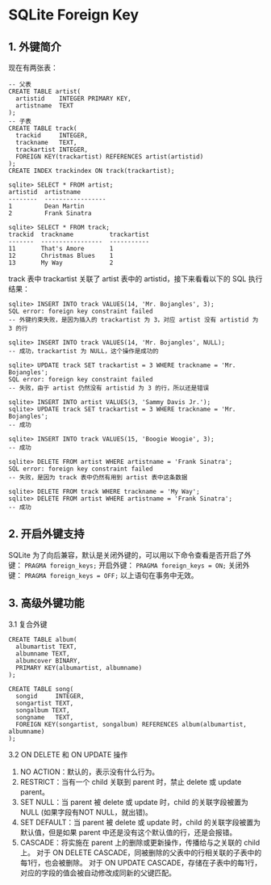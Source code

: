 # SQLite Foreign Key
## 1. 外键简介
现在有两张表：
```
-- 父表
CREATE TABLE artist(
  artistid    INTEGER PRIMARY KEY, 
  artistname  TEXT
);
-- 子表
CREATE TABLE track(
  trackid     INTEGER, 
  trackname   TEXT, 
  trackartist INTEGER,
  FOREIGN KEY(trackartist) REFERENCES artist(artistid)
);
CREATE INDEX trackindex ON track(trackartist);

sqlite> SELECT * FROM artist;
artistid  artistname       
--------  -----------------
1         Dean Martin      
2         Frank Sinatra    

sqlite> SELECT * FROM track;
trackid  trackname          trackartist
-------  -----------------  -----------
11       That's Amore       1  
12       Christmas Blues    1  
13       My Way             2  
```
track 表中 trackartist 关联了 artist 表中的 artistid，接下来看看以下的 SQL 执行结果：
```
sqlite> INSERT INTO track VALUES(14, 'Mr. Bojangles', 3);
SQL error: foreign key constraint failed
-- 外键约束失败，是因为插入的 trackartist 为 3，对应 artist 没有 artistid 为 3 的行

sqlite> INSERT INTO track VALUES(14, 'Mr. Bojangles', NULL);
-- 成功，trackartist 为 NULL，这个操作是成功的

sqlite> UPDATE track SET trackartist = 3 WHERE trackname = 'Mr. Bojangles';
SQL error: foreign key constraint failed
-- 失败，由于 artist 仍然没有 artistid 为 3 的行，所以还是错误

sqlite> INSERT INTO artist VALUES(3, 'Sammy Davis Jr.');
sqlite> UPDATE track SET trackartist = 3 WHERE trackname = 'Mr. Bojangles';
-- 成功

sqlite> INSERT INTO track VALUES(15, 'Boogie Woogie', 3);
-- 成功

sqlite> DELETE FROM artist WHERE artistname = 'Frank Sinatra';
SQL error: foreign key constraint failed
-- 失败，是因为 track 表中仍然有用到 artist 表中这条数据

sqlite> DELETE FROM track WHERE trackname = 'My Way';
sqlite> DELETE FROM artist WHERE artistname = 'Frank Sinatra';
-- 成功
```

## 2. 开启外键支持
SQLite 为了向后兼容，默认是关闭外键的，可以用以下命令查看是否开启了外键：
`PRAGMA foreign_keys;`
开启外键：
`PRAGMA foreign_keys = ON;`
关闭外键：
`PRAGMA foreign_keys = OFF;`
以上语句在事务中无效。

## 3. 高级外键功能
3.1 复合外键
```
CREATE TABLE album(
  albumartist TEXT,
  albumname TEXT,
  albumcover BINARY,
  PRIMARY KEY(albumartist, albumname)
);

CREATE TABLE song(
  songid     INTEGER,
  songartist TEXT,
  songalbum TEXT,
  songname   TEXT,
  FOREIGN KEY(songartist, songalbum) REFERENCES album(albumartist, albumname)
);
```

3.2 ON DELETE 和 ON UPDATE 操作
1. NO ACTION：默认的，表示没有什么行为。
2. RESTRICT：当有一个 child 关联到 parent 时，禁止 delete 或 update parent。
3. SET NULL：当 parent 被 delete 或 update 时，child 的关联字段被置为NULL (如果字段有NOT NULL，就出错)。
4. SET DEFAULT：当 parent 被 delete 或 update 时，child 的关联字段被置为默认值，但是如果 parent 中还是没有这个默认值的行，还是会报错。
5. CASCADE：将实施在 parent 上的删除或更新操作，传播给与之关联的 child上。
对于 ON DELETE CASCADE，同被删除的父表中的行相关联的子表中的每1行，也会被删除。
对于 ON UPDATE CASCADE，存储在子表中的每1行，对应的字段的值会被自动修改成同新的父键匹配。
